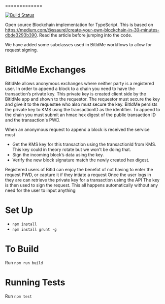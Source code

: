 =============

[![Build Status](https://travis-ci.org/doriansmiley/bitid-me-blockchain.svg?branch=develop)](https://travis-ci.org/doriansmiley/bitid-me-blockchain)

Open source Blockchain implementation for TypeScript. This is based on https://medium.com/@ssaurel/create-your-own-blockchain-in-30-minutes-dbde3293b390. Read the article before jumping into the code.

We have added some subclasses used in BitIdMe workflows to allow for request signing.

# BitIdMe Exchanges

BitIdMe allows anonymous exchanges where neither party is a registered user.
In order to append a block to a chain you need to have the transaction’s private key.
This private key is created client side by the BitIdMe app and shown to the requestor.
The requestor must secure the key and give it to the requestee who also must secure the key.
BitIdMe persists the private key to KMS usng the transactionID as the identifier.
To append to the chain you must submit an hmac hex digest of the public transaction ID and the transaction's PWD.

When an anonymous request to append a block is received the service must

* Get the KMS key for this transaction using the transactionId from KMS. This key could in theory rotate but we won't be doing that.
* Sign the incoming block’s data using the key.
* Verify the new block signature match the newly created hex digest.

Registered users of BitId can enjoy the benefot of not having to enter the request PWD, or capture it if they intiate a request
Once the user logs in they are can retrieve the private key for a transaction usimg the API
The key is then used to sign the request. This all happens automatically without any need for the user to input anything

# Set Up

- `npm install`
- `npm install grunt -g`

# To Build

Run `npm run build`

# Running Tests

Run `npm test`

